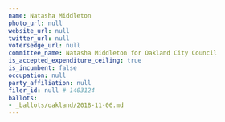 ```yaml
---
name: Natasha Middleton
photo_url: null
website_url: null
twitter_url: null
votersedge_url: null
committee_name: Natasha Middleton for Oakland City Council
is_accepted_expenditure_ceiling: true
is_incumbent: false
occupation: null
party_affiliation: null
filer_id: null # 1403124
ballots:
- _ballots/oakland/2018-11-06.md
---
```

